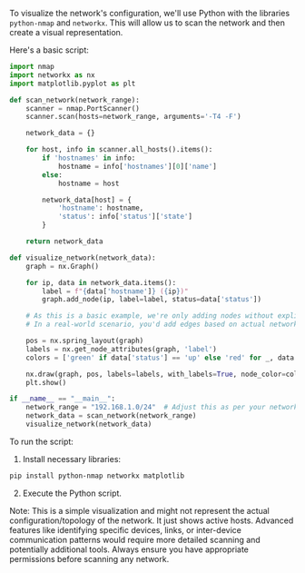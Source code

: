 To visualize the network's configuration, we'll use Python with the libraries `python-nmap` and `networkx`. This will allow us to scan the network and then create a visual representation.

Here's a basic script:

```python
import nmap
import networkx as nx
import matplotlib.pyplot as plt

def scan_network(network_range):
    scanner = nmap.PortScanner()
    scanner.scan(hosts=network_range, arguments='-T4 -F')

    network_data = {}

    for host, info in scanner.all_hosts().items():
        if 'hostnames' in info:
            hostname = info['hostnames'][0]['name']
        else:
            hostname = host

        network_data[host] = {
            'hostname': hostname,
            'status': info['status']['state']
        }

    return network_data

def visualize_network(network_data):
    graph = nx.Graph()

    for ip, data in network_data.items():
        label = f"{data['hostname']} ({ip})"
        graph.add_node(ip, label=label, status=data['status'])

    # As this is a basic example, we're only adding nodes without explicit edges.
    # In a real-world scenario, you'd add edges based on actual network topology or communication patterns.

    pos = nx.spring_layout(graph)
    labels = nx.get_node_attributes(graph, 'label')
    colors = ['green' if data['status'] == 'up' else 'red' for _, data in network_data.items()]

    nx.draw(graph, pos, labels=labels, with_labels=True, node_color=colors)
    plt.show()

if __name__ == "__main__":
    network_range = "192.168.1.0/24"  # Adjust this as per your network
    network_data = scan_network(network_range)
    visualize_network(network_data)
```

To run the script:

1. Install necessary libraries:

```bash
pip install python-nmap networkx matplotlib
```

2. Execute the Python script.

Note: This is a simple visualization and might not represent the actual configuration/topology of the network. It just shows active hosts. Advanced features like identifying specific devices, links, or inter-device communication patterns would require more detailed scanning and potentially additional tools. Always ensure you have appropriate permissions before scanning any network.
